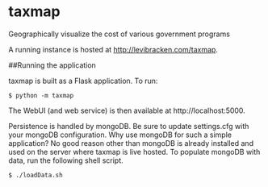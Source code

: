 taxmap
======

Geographically visualize the cost of various government programs

A running instance is hosted at http://levibracken.com/taxmap.


##Running the application

taxmap is built as a Flask application. To run:

    $ python -m taxmap

The WebUI (and web service) is then available at http://localhost:5000.

Persistence is handled by mongoDB.  Be sure to update settings.cfg with your mongoDB configuration.  Why use mongoDB for such a simple application?  No good reason other than mongoDB is already installed and used on the server where taxmap is live hosted.  To populate mongoDB with data, run the following shell script.

    $ ./loadData.sh
